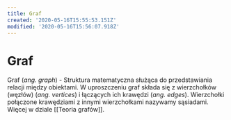 ```yaml
---
title: Graf
created: '2020-05-16T15:55:53.151Z'
modified: '2020-05-16T15:56:07.918Z'
---
```


# Graf

Graf (*ang. graph*) - Struktura matematyczna służąca do przedstawiania relacji między obiektami. W uproszczeniu graf składa się z wierzchołków (węzłów) (*ang. vertices*) i łączących ich krawędzi (*ang. edges*). Wierzchołki połączone krawędziami z innymi wierzchołkami nazywamy sąsiadami. Więcej w dziale [[Teoria grafów]].
